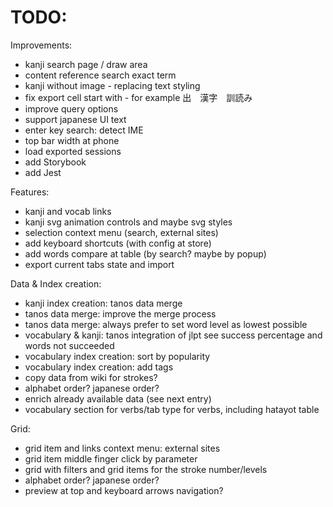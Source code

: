 # TODO:

Improvements:

- kanji search page / draw area
- content reference search exact term
- kanji without image - replacing text styling
- fix export cell start with - for example 出　漢字　訓読み
- improve query options
- support japanese UI text
- enter key search: detect IME
- top bar width at phone
- load exported sessions
- add Storybook
- add Jest

Features:

- kanji and vocab links
- kanji svg animation controls and maybe svg styles
- selection context menu (search, external sites)
- add keyboard shortcuts (with config at store)
- add words compare at table (by search? maybe by popup)
- export current tabs state and import

Data & Index creation:

- kanji index creation: tanos data merge
- tanos data merge: improve the merge process
- tanos data merge: always prefer to set word level as lowest possible
- vocabulary & kanji: tanos integration of jlpt see success percentage and words not succeeded
- vocabulary index creation: sort by popularity
- vocabulary index creation: add tags
- copy data from wiki for strokes?
- alphabet order? japanese order?
- enrich already available data (see next entry)
- vocabulary section for verbs/tab type for verbs, including hatayot table

Grid:

- grid item and links context menu: external sites
- grid item middle finger click by parameter
- grid with filters and grid items for the stroke number/levels
- alphabet order? japanese order?
- preview at top and keyboard arrows navigation?

